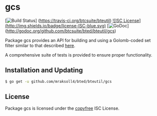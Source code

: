 gcs
==========

[![Build Status](http://img.shields.io/travis/btcsuite/bteutil.svg)]
(https://travis-ci.org/btcsuite/bteutil) [![ISC License]
(http://img.shields.io/badge/license-ISC-blue.svg)](http://copyfree.org)
[![GoDoc](https://godoc.org/github.com/btcsuite/bted/bteutil/gcs?status.png)]
(http://godoc.org/github.com/btcsuite/bted/bteutil/gcs)

Package gcs provides an API for building and using a Golomb-coded set filter
similar to that described [here](http://giovanni.bajo.it/post/47119962313/golomb-coded-sets-smaller-than-bloom-filters).

A comprehensive suite of tests is provided to ensure proper functionality.

## Installation and Updating

```bash
$ go get -u github.com/mraksoll4/bted/bteutil/gcs
```

## License

Package gcs is licensed under the [copyfree](http://copyfree.org) ISC
License.
